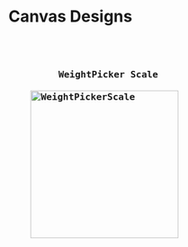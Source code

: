 <h1>
    Canvas Designs   
</h1>

<pre>
  <h3>
         WeightPicker Scale                                            Clock 
    
    <img width="263" alt="WeightPickerScale" src="https://github.com/SerbanMarinescu/Tasky/assets/112426038/e53c66cc-7842-40fe-b81e-0f6c13bc9169">                            <img width="262" alt="clock" src="https://github.com/SerbanMarinescu/Tasky/assets/112426038/d8a2f482-79bd-4ff5-a9cc-d18103e59052">
  </h3> 
</pre>
